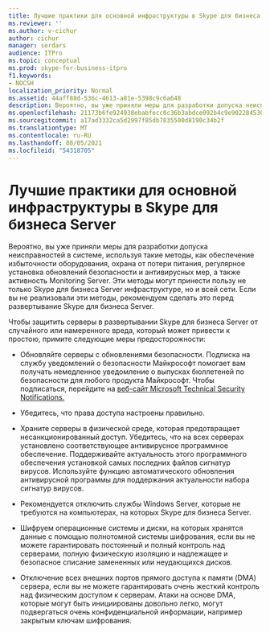 ```yaml
---
title: Лучшие практики для основной инфраструктуры в Skype для бизнеса Server
ms.reviewer: ''
ms.author: v-cichur
author: cichur
manager: serdars
audience: ITPro
ms.topic: conceptual
ms.prod: skype-for-business-itpro
f1.keywords:
- NOCSH
localization_priority: Normal
ms.assetid: 44aff88d-536c-4613-a81e-5398c9c6a648
description: Вероятно, вы уже приняли меры для разработки допуска неисправностей в системе, используя такие методы, как обеспечение избыточности оборудования, охрана от потери питания, регулярное установка обновлений безопасности и антивирусных мер, а также активность Monitoring Server. Эти методы могут принести пользу не только Skype для бизнеса Server инфраструктуре, но и всей сети. Если вы не реализовали эти методы, рекомендуем сделать это перед развертывание Skype для бизнеса Server.
ms.openlocfilehash: 21173b6fe924938ebabfecc0c36b3abdce092b4c9e902284530ec47d2c1ca8bf
ms.sourcegitcommit: a17ad3332ca5d2997f85db7835500d8190c34b2f
ms.translationtype: MT
ms.contentlocale: ru-RU
ms.lasthandoff: 08/05/2021
ms.locfileid: "54318705"
---
```

# <a name="best-practices-for-your-core-infrastructure-in-skype-for-business-server"></a>Лучшие практики для основной инфраструктуры в Skype для бизнеса Server
 
Вероятно, вы уже приняли меры для разработки допуска неисправностей в системе, используя такие методы, как обеспечение избыточности оборудования, охрана от потери питания, регулярное установка обновлений безопасности и антивирусных мер, а также активность Monitoring Server. Эти методы могут принести пользу не только Skype для бизнеса Server инфраструктуре, но и всей сети. Если вы не реализовали эти методы, рекомендуем сделать это перед развертывание Skype для бизнеса Server.
  
Чтобы защитить серверы в развертывании Skype для бизнеса Server от случайного или намеренного вреда, который может привести к простою, примите следующие меры предосторожности:
  
- Обновляйте серверы с обновлениями безопасности. Подписка на службу уведомлений о безопасности Майкрософт помогает вам получать немедленное уведомление о выпусках бюллетеней по безопасности для любого продукта Майкрософт. Чтобы подписаться, перейдите на [веб-сайт Microsoft Technical Security Notifications.](https://go.microsoft.com/fwlink/p/?LinkId=145202)
    
- Убедитесь, что права доступа настроены правильно.
    
- Храните серверы в физической среде, которая предотвращает несанкционированный доступ. Убедитесь, что на всех серверах установлено соответствующее антивирусное программное обеспечение. Поддерживайте актуальность этого программного обеспечения установкой самых последних файлов сигнатур вирусов. Используйте функцию автоматического обновления антивирусной программы для поддержания актуальности набора сигнатур вирусов.
    
- Рекомендуется отключить службы Windows Server, которые не требуются на компьютерах, на которых Skype для бизнеса Server.
    
- Шифруем операционные системы и диски, на которых хранятся данные с помощью полнотомной системы шифрования, если вы не можете гарантировать постоянный и полный контроль над серверами, полную физическую изоляцию и надлежащее и безопасное списание замененных или неудающихся дисков.
    
- Отключение всех внешних портов прямого доступа к памяти (DMA) сервера, если вы не можете гарантировать очень жесткий контроль над физическим доступом к серверам. Атаки на основе DMA, которые могут быть инициированы довольно легко, могут подвергаться очень конфиденциальной информации, например закрытым ключам шифрования.
    


